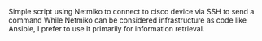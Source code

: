 Simple script using Netmiko to connect to cisco device via SSH to send a command
While Netmiko can be considered infrastructure as code like Ansible, I prefer to use it primarily for information retrieval.
